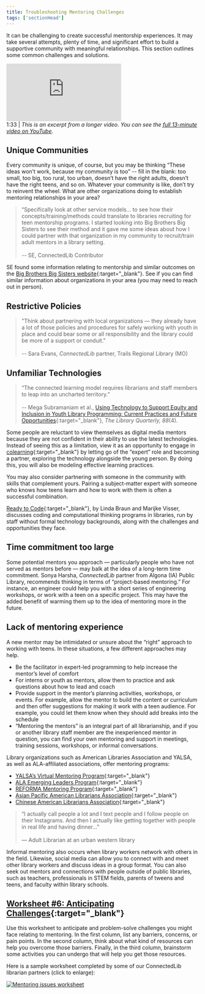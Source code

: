 ```yaml
---
title: Troubleshooting Mentoring Challenges
tags: ['sectionHead']
---
```


It can be challenging to create successful mentorship experiences. It may take several attempts, plenty of time, and significant effort to build a supportive community with meaningful relationships. This section outlines some common challenges and solutions. 

<div class="callout videos">
<iframe src="https://www.youtube.com/embed/Uv8a6RiFZ2E?start=673&end=723" frameborder="0" allow="autoplay; encrypted-media" allowfullscreen></iframe>
<div class="videotime">1:33 | <i>This is an excerpt from a longer video. You can see the 
<a href="https://www.youtube.com/watch?v=Uv8a6RiFZ2E" target="_blank">full 13-minute video on YouTube</a>.</i></div></div> 




## Unique Communities

Every community is unique, of course, but you may be thinking “These ideas won’t work, because my community is too” -- fill in the blank: too small, too big, too rural, too urban, doesn’t have the right adults, doesn’t have the right teens, and so on. Whatever your community is like, don’t try to reinvent the wheel. What are other organizations doing to establish mentoring relationships in your area? 

>“Specifically look at other service models… to see how their concepts/training/methods could translate to libraries recruiting for teen mentorship programs. I started looking into Big Brothers Big Sisters to see their method and it gave me some ideas about how I could partner with that organization in my community to recruit/train adult mentors in a library setting.<br/><br/> -- SE, ConnectedLib Contributor 

SE found some information relating to mentorship and similar outcomes on the [Big Brothers Big Sisters website](https://www.bbbs.org/research/){:target="_blank"}. See if you can find similar information about organizations in your area (you may need to reach out in person). 
                
## Restrictive Policies

>"Think about partnering with local organizations — they already have a lot of those policies and procedures for safely working with youth in place and could bear some or all responsibility and the library could be more of a support or conduit."<br/><br/> -- Sara Evans, _ConnectedLib_ partner, Trails Regional Library (MO)


## Unfamiliar Technologies

>“The connected learning model requires librarians and staff members to leap into an uncharted territory.” <br/><br/>-- Mega Subramaniam et al., [Using Technology to Support Equity and Inclusion in Youth Library Programming: Current Practices and Future Opportunities](https://doi.org/10.1086/699267){:target="_blank"}, _The Library Quarterly, 88_(4). 
 
Some people are reluctant to view themselves as digital media mentors because they are not confident in their ability to use the latest technologies. Instead of seeing this as a limitation, view it as an opportunity to engage in [colearning](../../introducing-the-toolkit/mindset/){:target="_blank"} by letting go of the “expert” role and becoming a partner, exploring the technology alongside the young person. By doing this, you will also be modeling effective learning practices.

You may also consider partnering with someone in the community with skills that complement yours. Pairing a subject-matter expert with someone who knows how teens learn and how to work with them is often a successful combination. 

[Ready to Code](http://www.ala.org/advocacy/sites/ala.org.advocacy/files/content/pp/Ready_To_Code_Report_FINAL.pdf){:target="_blank"}, by Linda Braun and Marijke Visser, discusses coding and computational thinking programs in libraries, run by staff without formal technology backgrounds, along with the challenges and opportunities they face. 

## Time commitment too large

Some potential mentors you approach — particularly people who have not served as mentors before — may balk at the idea of a long-term time commitment. Sonya Harsha, _ConnectedLib_ partner from Algona (IA) Public Library, recommends thinking in terms of “project-based mentoring.” For instance, an engineer could help you with a short series of engineering workshops, or work with a teen on a specific project. This may have the added benefit of warming them up to the idea of mentoring more in the future. 

## Lack of mentoring experience

A new mentor may be intimidated or unsure about the “right” approach to working with teens. In these situations, a few different approaches may help.

* Be the facilitator in expert-led programming to help increase the mentor’s level of comfort
* For interns or youth as mentors, allow them to practice and ask questions about how to lead and coach
* Provide support in the mentor’s planning activities, workshops, or events. For example, allow the mentor to build the content or curriculum and then offer suggestions for making it work with a teen audience. For example, you could let them know when they should add breaks into the schedule
* “Mentoring the mentors” is an integral part of all librarianship, and if you or another library staff member are the inexperienced mentor in question, you can find your own mentoring and support in meetings, training sessions, workshops, or informal conversations. 

Library organizations such as American Libraries Association and YALSA, as well as ALA-affiliated associations, offer mentoring programs:
* [YALSA’s Virtual Mentoring Program](http://www.ala.org/yalsa/profdev/mentoring){:target="_blank"}
* [ALA Emerging Leaders Program](http://www.ala.org/educationcareers/leadership/emergingleaders){:target="_blank"}
* [REFORMA Mentoring Program](https://www.reforma.org/content.asp?contentid=34){:target="_blank"}
* [Asian Pacific American Librarians Association](http://www.apalaweb.org/about/committees/standing-committees/mentoring-committee/mentoring-program/){:target="_blank"}
* [Chinese American Librarians Association](https://www.cala-web.org/node/1680){:target="_blank"}

> “I actually call people a lot and I text people and I follow people on their Instagrams. And then I actually like getting together with people in real life and having dinner…”<br/><br/> — Adult Librarian at an urban western library

Informal mentoring also occurs when library workers network with others in the field. Likewise, social media can allow you to connect with and meet other library workers and discuss ideas in a group format. You can also seek out mentors and connections with people outside of public libraries, such as teachers, professionals in STEM fields, parents of tweens and teens, and faculty within library schools.

<div class="callout activity" markdown="1">
	
## [Worksheet #6: Anticipating Challenges](https://docs.google.com/document/d/1MN0NPnxHub2tFqB4HR8EkBLgRkUU6Y-pYUmuyCF6fe0/edit#heading=h.5qg00gbbili3){:target="_blank"}

Use this worksheet to anticipate and problem-solve challenges you might face relating to mentoring. In the first column, list any barriers, concerns, or pain points. In the second column, think about what kind of resources can help you overcome those barriers. Finally, in the third column, brainstorm some activities you can undergo that will help you get those resources. 

Here is a sample worksheet completed by some of our ConnectedLib librarian partners (click to enlarge): 


<a href="{{ site.baseurl }}/img/mentoring/mentoring_issues_sample.png" target="_blank"><img src="{{ site.baseurl }}/img/mentoring/mentoring_issues_sample.png"  ALT="Mentoring issues worksheet"  /></a>

</div>

